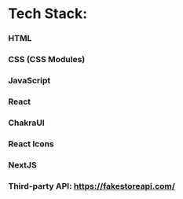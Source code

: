 # Tech Stack:

### HTML

### CSS (CSS Modules)

### JavaScript

### React

### ChakraUI

### React Icons

### NextJS

### Third-party API: https://fakestoreapi.com/
